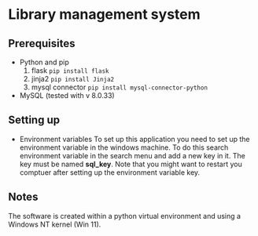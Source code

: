 # Library management system

## Prerequisites
- Python and pip
	1. flask `pip install flask`
	2. jinja2 `pip install Jinja2`
	3. mysql connector `pip install mysql-connector-python`
- MySQL (tested with v 8.0.33)

## Setting up

- Environment variables
To set up this application you need to set up the environment variable in the windows machine. To do this search environment variable in the search menu and add a new key in it. The key must be named **sql_key**. Note that you might want to restart you comptuer after setting up the environment variable key.
## Notes
The software is created within a python virtual environment and using a Windows NT kernel (Win 11).